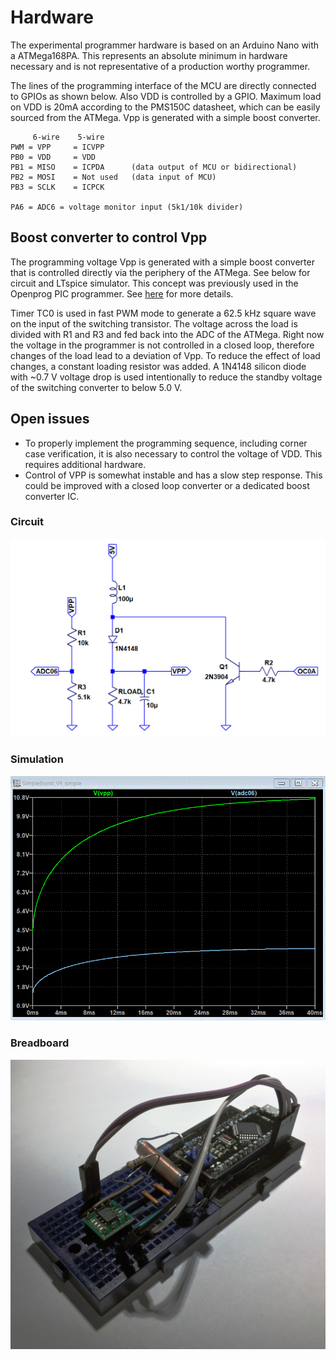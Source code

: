 # Hardware

The experimental programmer hardware is based on an Arduino Nano with a ATMega168PA. This represents an absolute minimum in hardware necessary and is not representative of a production worthy programmer.

The lines of the programming interface of the MCU are directly connected to GPIOs as shown below. Also VDD is controlled by a GPIO. Maximum load on VDD is 20mA according to the PMS150C datasheet, which can be easily sourced from the ATMega. Vpp is generated with a simple boost converter.

	     6-wire    5-wire
	PWM = VPP     = ICVPP
	PB0 = VDD     = VDD  
	PB1 = MISO    = ICPDA      (data output of MCU or bidirectional)
	PB2 = MOSI    = Not used   (data input of MCU)
	PB3 = SCLK    = ICPCK 
	
	PA6 = ADC6 = voltage monitor input (5k1/10k divider)
 
## Boost converter to control Vpp

The programming voltage Vpp is generated with a simple boost converter that is controlled directly via the periphery of the ATMega. See below for circuit and LTspice simulator. This concept was previously used in the Openprog PIC programmer. See [here](http://openprog.altervista.org/OP_eng.html#Regulator) for more details.

Timer TC0 is used in fast PWM mode to generate a 62.5 kHz square wave on the input of the switching transistor. The voltage across the load is divided with R1 and R3 and fed back into the ADC of the ATMega. Right now the voltage in the programmer is not controlled in a closed loop, therefore changes of the load lead to a deviation of Vpp. To reduce the effect of load changes, a constant loading resistor was added.
A 1N4148 silicon diode with ~0.7 V voltage drop is used intentionally to reduce the standby voltage of the switching converter to below 5.0 V. 

## Open issues

 - To properly implement the programming sequence, including corner case verification, it is also necessary to control the voltage of VDD. This requires additional hardware.
 - Control of VPP is somewhat instable and has a slow step response. This could be improved with a closed loop converter or a dedicated boost converter IC.

### Circuit
![Circuit](booster%20circuit.gif)
### Simulation 
![Simulation](booster_transient.gif)
### Breadboard
![Breadboard](../hardware.jpg)
